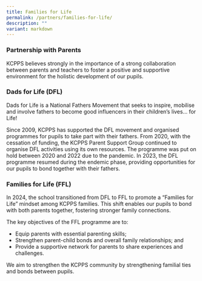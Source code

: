 ```yaml
---
title: Families for Life
permalink: /partners/families-for-life/
description: ""
variant: markdown
---
```

### **Partnership with Parents**
KCPPS believes strongly in the importance of a strong collaboration between parents and teachers to foster a positive and supportive environment for the holistic development of our pupils.

### **Dads for Life (DFL)**

Dads for Life is a National Fathers Movement that seeks to inspire, mobilise and involve fathers to become good influencers in their children’s lives… for Life!

Since 2009, KCPPS has supported the DFL movement and organised programmes for pupils to take part with their fathers. From 2020, with the cessation of funding, the KCPPS Parent Support Group continued to organise DFL activities using its own resources. The programme was put on hold between 2020 and 2022 due to the pandemic. In 2023, the DFL programme resumed during the endemic phase, providing opportunities for our pupils to bond together with their fathers. 

### **Families for Life (FFL)**

In 2024, the school transitioned from DFL to FFL to promote a “Families for Life” mindset among KCPPS families. This shift enables our pupils to bond with both parents together, fostering stronger family connections.

The key objectives of the FFL programme are to:
* Equip parents with essential parenting skills;
* Strengthen parent-child bonds and overall family relationships; and
* Provide a supportive network for parents to share experiences and challenges.

We aim to strengthen the KCPPS community by strengthening familial ties and bonds between pupils.